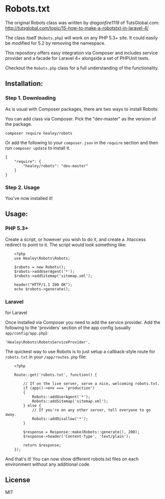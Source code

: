 Robots.txt
=========

The original Robots class was written by *dragonfire1119* of TutsGlobal.com: <http://tutsglobal.com/topic/15-how-to-make-a-robotstxt-in-laravel-4/>

The class itself (`Robots.php`) will work on any PHP 5.3+ site. It could easily be modified for 5.2 by removing the namespace.

This repository offers easy integration via Composer and includes service provider and a facade for Laravel 4+ alongside a set of PHPUnit tests.

Checkout the `Robots.php` class for a full understanding of the functionality.

## Installation:

### Step 1. Downloading

As is usual with Composer packages, there are two ways to install Robots:

You can add class via Composer. Pick the "dev-master" as the version of the package.

    composer require healey/robots

Or add the following to your `composer.json` in the `require` section and then run `composer update` to install it.

    {
        "require": {
            "healey/robots": "dev-master"
        }
    }

### Step 2. Usage

You've now installed it!

## Usage:

### PHP 5.3+

Create a script, or however you wish to do it, and create a .htaccess redirect to point to it. The script would look something like:

```
    <?php
    use Healey\Robots\Robots;

    $robots = new Robots();
    $robots->addUserAgent('*');
    $robots->addSitemap('sitemap.xml');

    header("HTTP/1.1 200 OK");
    echo $robots->generate();
```

### Laravel

for Laravel

Once installed via Composer you need to add the service provider. Add the following to the 'providers' section of the app config (usually `app/config/app.php`):

    'Healey\Robots\RobotsServiceProvider',

The quickest way to use Robots is to just setup a callback-style route for `robots.txt` in your `/app/routes.php` file:

```
    <?php

    Route::get('robots.txt', function() {

        // If on the live server, serve a nice, welcoming robots.txt.
        if (app()->env === 'production')
        {
            Robots::addUserAgent('*');
            Robots::addSitemap('sitemap.xml');
        } else {
            // If you're on any other server, tell everyone to go away.
            Robots::addDisallow('*');
        }

        $response = Response::make(Robots::generate(), 200);
        $response->header('Content-Type', 'text/plain');

        return $response;
    });
```

And that's it! You can now show different robots.txt files on each environment without any additional code.

## License

MIT